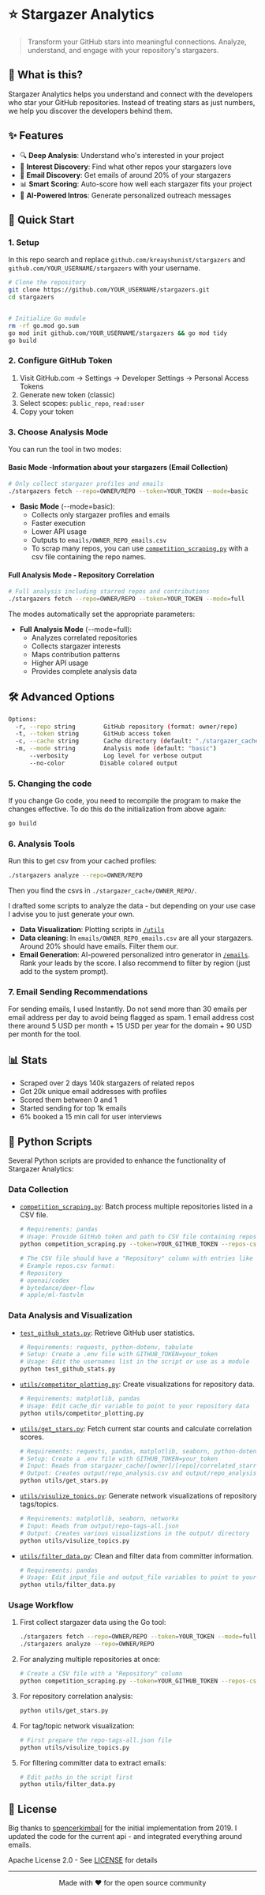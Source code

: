 # ⭐️ Stargazer Analytics

> Transform your GitHub stars into meaningful connections. Analyze, understand, and engage with your repository's stargazers.

## 🎯 What is this?

Stargazer Analytics helps you understand and connect with the developers who star your GitHub repositories. Instead of treating stars as just numbers, we help you discover the developers behind them.

## ✨ Features

- 🔍 **Deep Analysis**: Understand who's interested in your project
- 🎯 **Interest Discovery**: Find what other repos your stargazers love
- 📧 **Email Discovery**: Get emails of around 20% of your stargazers 
- 📊 **Smart Scoring**: Auto-score how well each stargazer fits your project
- 💌 **AI-Powered Intros**: Generate personalized outreach messages

## 🚀 Quick Start

### 1. Setup
In this repo search and replace `github.com/kreayshunist/stargazers` and `github.com/YOUR_USERNAME/stargazers` with your username.

```bash
# Clone the repository
git clone https://github.com/YOUR_USERNAME/stargazers.git
cd stargazers


# Initialize Go module
rm -rf go.mod go.sum
go mod init github.com/YOUR_USERNAME/stargazers && go mod tidy
go build
```


### 2. Configure GitHub Token
1. Visit GitHub.com → Settings → Developer Settings → Personal Access Tokens
2. Generate new token (classic)
3. Select scopes: `public_repo`, `read:user`
4. Copy your token

### 3. Choose Analysis Mode

You can run the tool in two modes:

#### Basic Mode -Information about your stargazers (Email Collection) 
```bash
# Only collect stargazer profiles and emails
./stargazers fetch --repo=OWNER/REPO --token=YOUR_TOKEN --mode=basic
```
- **Basic Mode** (--mode=basic):
  - Collects only stargazer profiles and emails
  - Faster execution
  - Lower API usage
  - Outputs to `emails/OWNER_REPO_emails.csv`
  - To scrap many repos, you can use [`competition_scraping.py`](competition_scraping.py) with a csv file containing the repo names.

#### Full Analysis Mode - Repository Correlation
```bash
# Full analysis including starred repos and contributions
./stargazers fetch --repo=OWNER/REPO --token=YOUR_TOKEN --mode=full
```

The modes automatically set the appropriate parameters:


- **Full Analysis Mode** (--mode=full):
  - Analyzes correlated repositories
  - Collects stargazer interests
  - Maps contribution patterns
  - Higher API usage
  - Provides complete analysis data
  

## 🛠 Advanced Options

```bash
Options:
  -r, --repo string        GitHub repository (format: owner/repo)
  -t, --token string       GitHub access token
  -c, --cache string       Cache directory (default: "./stargazer_cache")
  -m, --mode string        Analysis mode (default: "basic")
      --verbosity          Log level for verbose output
      --no-color          Disable colored output
```

### 5. Changing the code
If you change Go code, you need to recompile the program to make the changes effective. To do this do the initialization from above again:
```bash
go build
```

### 6. Analysis Tools

Run this to get csv from your cached profiles:
```bash
./stargazers analyze --repo=OWNER/REPO
````

Then you find the csvs in `./stargazer_cache/OWNER_REPO/`.


I drafted some scripts to analyze the data - but depending on your use case I advise you to just generate your own.
- **Data Visualization**: Plotting scripts in [`/utils`](utils)
- **Data cleaning**: In  `emails/OWNER_REPO_emails.csv` are all your stargazers. Around 20% should have emails. Filter them our.
- **Email Generation**: AI-powered personalized intro generator in [`/emails`](emails). Rank your leads by the score. I also recommend to filter by region (just add to the system prompt).

### 7. Email Sending Recommendations

For sending emails, I used Instantly. Do not send more than 30 emails per email address per day to avoid being flagged as spam.
1 email address cost there around 5 USD per month + 15 USD per year for the domain + 90 USD per month for the tool.

## 📊 Stats

- Scraped over 2 days 140k stargazers of related repos
- Got 20k unique email addresses with profiles
- Scored them between 0 and 1
- Started sending for top 1k emails
- 6% booked a 15 min call for user interviews

## 📝 Python Scripts

Several Python scripts are provided to enhance the functionality of Stargazer Analytics:

### Data Collection
- [`competition_scraping.py`](competition_scraping.py): Batch process multiple repositories listed in a CSV file.
  ```bash
  # Requirements: pandas
  # Usage: Provide GitHub token and path to CSV file containing repositories
  python competition_scraping.py --token=YOUR_GITHUB_TOKEN --repos-csv=repos.csv
  
  # The CSV file should have a "Repository" column with entries like "owner/repo"
  # Example repos.csv format:
  # Repository
  # openai/codex
  # bytedance/deer-flow
  # apple/ml-fastvlm
  ```

### Data Analysis and Visualization
- [`test_github_stats.py`](test_github_stats.py): Retrieve GitHub user statistics.
  ```bash
  # Requirements: requests, python-dotenv, tabulate
  # Setup: Create a .env file with GITHUB_TOKEN=your_token
  # Usage: Edit the usernames list in the script or use as a module
  python test_github_stats.py
  ```

- [`utils/competitor_plotting.py`](utils/competitor_plotting.py): Create visualizations for repository data.
  ```bash
  # Requirements: matplotlib, pandas
  # Usage: Edit cache_dir variable to point to your repository data
  python utils/competitor_plotting.py
  ```

- [`utils/get_stars.py`](utils/get_stars.py): Fetch current star counts and calculate correlation scores.
  ```bash
  # Requirements: requests, pandas, matplotlib, seaborn, python-dotenv
  # Setup: Create a .env file with GITHUB_TOKEN=your_token
  # Input: Reads from stargazer_cache/[owner]/[repo]/correlated_starred_repos.csv
  # Output: Creates output/repo_analysis.csv and output/repo_analysis.png
  python utils/get_stars.py
  ```

- [`utils/visulize_topics.py`](utils/visulize_topics.py): Generate network visualizations of repository tags/topics.
  ```bash
  # Requirements: matplotlib, seaborn, networkx
  # Input: Reads from output/repo-tags-all.json
  # Output: Creates various visualizations in the output/ directory
  python utils/visulize_topics.py
  ```

- [`utils/filter_data.py`](utils/filter_data.py): Clean and filter data from committer information.
  ```bash
  # Requirements: pandas
  # Usage: Edit input_file and output_file variables to point to your data
  python utils/filter_data.py
  ```

### Usage Workflow
1. First collect stargazer data using the Go tool:
   ```bash
   ./stargazers fetch --repo=OWNER/REPO --token=YOUR_TOKEN --mode=full
   ./stargazers analyze --repo=OWNER/REPO
   ```

2. For analyzing multiple repositories at once:
   ```bash
   # Create a CSV file with a "Repository" column
   python competition_scraping.py --token=YOUR_GITHUB_TOKEN --repos-csv=repos.csv
   ```

3. For repository correlation analysis:
   ```bash
   python utils/get_stars.py
   ```

4. For tag/topic network visualization:
   ```bash
   # First prepare the repo-tags-all.json file
   python utils/visulize_topics.py
   ```

5. For filtering committer data to extract emails:
   ```bash
   # Edit paths in the script first
   python utils/filter_data.py
   ```

## 📜 License

Big thanks to [spencerkimball](https://github.com/spencerkimball) for the initial implementation from 2019. 
I updated the code for the current api - and integrated everything around emails. 

Apache License 2.0 - See [LICENSE](LICENSE) for details

---

<p align="center">
Made with ❤️ for the open source community
</p>